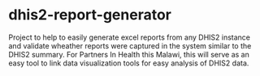 # dhis2-report-generator
Project to help to easily generate excel reports from any DHIS2 instance and validate wheather reports were captured in the system similar to the DHIS2 summary. For Partners In Health this Malawi, this will serve as an easy tool to link data visualization tools for easy analysis of DHIS2 data.
